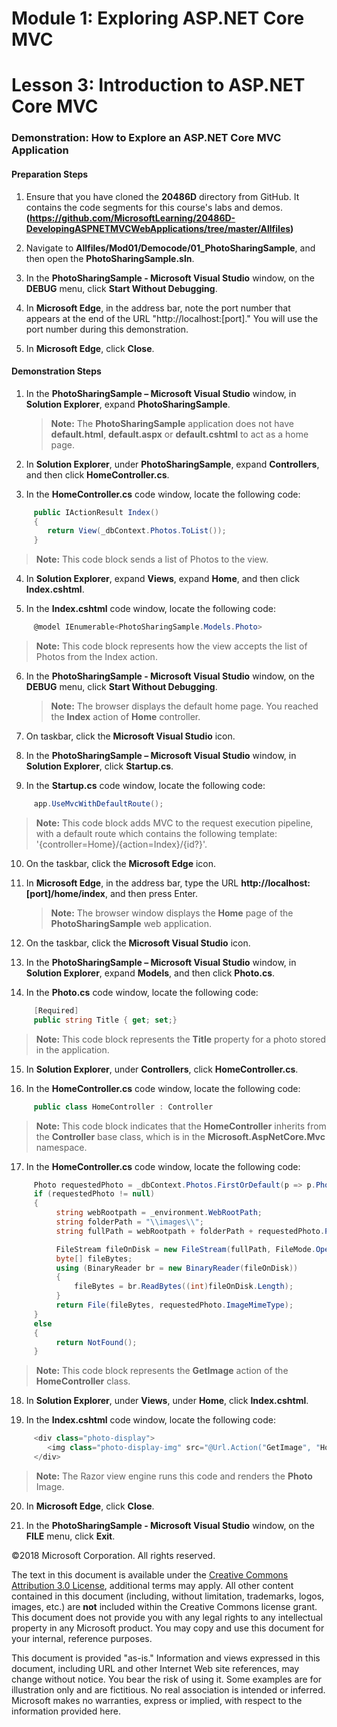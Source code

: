 ﻿# Module 1: Exploring ASP.NET Core MVC

# Lesson 3: Introduction to ASP.NET Core MVC 

### Demonstration: How to Explore an ASP.NET Core MVC Application

#### Preparation Steps 

1. Ensure that you have cloned the **20486D** directory from GitHub. It contains the code segments for this course's labs and demos.
**(https://github.com/MicrosoftLearning/20486D-DevelopingASPNETMVCWebApplications/tree/master/Allfiles)**

2. Navigate to **Allfiles/Mod01/Democode/01_PhotoSharingSample**, and then open the **PhotoSharingSample.sln**.

3. In the **PhotoSharingSample - Microsoft Visual Studio** window, on the **DEBUG** menu, click **Start Without Debugging**.

4. In **Microsoft Edge**, in the address bar, note the port number that appears at the end of the URL "http://localhost:[port]." You will use the port number during this demonstration.

5. In **Microsoft Edge**, click **Close**.

#### Demonstration Steps

1. In the **PhotoSharingSample – Microsoft Visual Studio** window, in **Solution Explorer**, expand **PhotoSharingSample**.

    >**Note:** The **PhotoSharingSample** application  does not have **default.html**, **default.aspx** or **default.cshtml** to act as a home page.

2. In **Solution Explorer**, under **PhotoSharingSample**, expand **Controllers**, and then click **HomeController.cs**.

3. In the **HomeController.cs** code window, locate the following code:
  ```cs
       public IActionResult Index()
       {
          return View(_dbContext.Photos.ToList());
       }
```

>**Note:** This code block sends a list of Photos to the view. 

4. In **Solution Explorer**, expand **Views**, expand **Home**, and then click **Index.cshtml**.

5. In the **Index.cshtml** code window, locate the following code:
  ```cs
       @model IEnumerable<PhotoSharingSample.Models.Photo>
```

>**Note:** This code block represents how the view accepts the list of Photos from the Index action.

6. In the **PhotoSharingSample - Microsoft Visual Studio** window, on the **DEBUG** menu, click **Start Without Debugging**.

    >**Note:** The browser displays the default home page. You reached the **Index** action of **Home** controller.  
    
7. On taskbar, click the **Microsoft Visual Studio** icon.

8. In the **PhotoSharingSample – Microsoft Visual Studio** window, in **Solution Explorer**, click **Startup.cs**.

9. In the **Startup.cs** code window, locate the following code:
  ```cs
       app.UseMvcWithDefaultRoute();
```

>**Note:** This code block adds MVC to the request execution pipeline, with a default route which contains the following template: '{controller=Home}/{action=Index}/{id?}'.

10. On the taskbar, click the **Microsoft Edge** icon.

11. In **Microsoft Edge**, in the address bar, type the URL **http://localhost:[port]/home/index**, and then press Enter.

    >**Note:** The browser window displays the **Home** page of the **PhotoSharingSample** web application.

12. On the taskbar, click the **Microsoft Visual Studio** icon.

13. In the **PhotoSharingSample – Microsoft Visual Studio** window, in **Solution Explorer**, expand **Models**, and then click **Photo.cs**.

14. In the **Photo.cs** code window, locate the following code:
  ```cs
       [Required]
       public string Title { get; set;}
```

>**Note:** This code block represents the **Title** property for a photo stored in the application.

15. In **Solution Explorer**, under **Controllers**, click **HomeController.cs**.

16. In the **HomeController.cs** code window, locate the following code:
  ```cs
       public class HomeController : Controller
```

>**Note:** This code block indicates that the **HomeController** inherits from the **Controller** base class, which is in the **Microsoft.AspNetCore.Mvc** namespace.

17. In the **HomeController.cs** code window, locate the following code:
  ```cs
       Photo requestedPhoto = _dbContext.Photos.FirstOrDefault(p => p.PhotoID == PhotoId);
       if (requestedPhoto != null)
       {
            string webRootpath = _environment.WebRootPath;
            string folderPath = "\\images\\";
            string fullPath = webRootpath + folderPath + requestedPhoto.PhotoFileName;

            FileStream fileOnDisk = new FileStream(fullPath, FileMode.Open);
            byte[] fileBytes;
            using (BinaryReader br = new BinaryReader(fileOnDisk))
            {
                fileBytes = br.ReadBytes((int)fileOnDisk.Length);
            }
            return File(fileBytes, requestedPhoto.ImageMimeType);
       }
       else
       {
            return NotFound();
       }
```

>**Note:** This code block represents the **GetImage** action of the **HomeController** class.

18. In **Solution Explorer**, under **Views**, under **Home**, click **Index.cshtml**.

19. In the **Index.cshtml** code window, locate the following code:

  ```cs
       <div class="photo-display">
          <img class="photo-display-img" src="@Url.Action("GetImage", "Home", new { PhotoId = item.PhotoID })" />
       </div>
```

>**Note:** The Razor view engine runs this code and renders the **Photo** Image.

20. In **Microsoft Edge**, click **Close**.

21. In the **PhotoSharingSample - Microsoft Visual Studio** window, on the **FILE** menu, click **Exit**.

©2018 Microsoft Corporation. All rights reserved.

The text in this document is available under the  [Creative Commons Attribution 3.0 License](https://creativecommons.org/licenses/by/3.0/legalcode), additional terms may apply. All other content contained in this document (including, without limitation, trademarks, logos, images, etc.) are  **not**  included within the Creative Commons license grant. This document does not provide you with any legal rights to any intellectual property in any Microsoft product. You may copy and use this document for your internal, reference purposes.

This document is provided &quot;as-is.&quot; Information and views expressed in this document, including URL and other Internet Web site references, may change without notice. You bear the risk of using it. Some examples are for illustration only and are fictitious. No real association is intended or inferred. Microsoft makes no warranties, express or implied, with respect to the information provided here.
